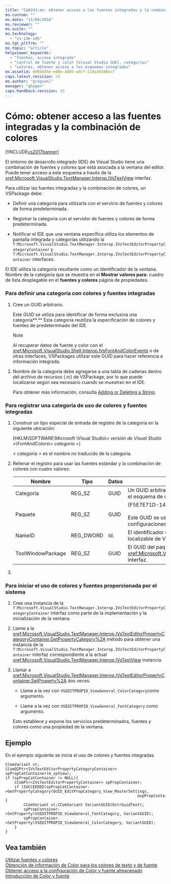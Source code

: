 ```yaml
---
title: "C&#243;mo: obtener acceso a las fuentes integradas y la combinaci&#243;n de colores | Microsoft Docs"
ms.custom: ""
ms.date: "11/04/2016"
ms.reviewer: ""
ms.suite: ""
ms.technology: 
  - "vs-ide-sdk"
ms.tgt_pltfrm: ""
ms.topic: "article"
helpviewer_keywords: 
  - "fuentes, acceso integrado"
  - "control de fuente y color [Visual Studio SDK], categorías"
  - "colores, obtener acceso a los esquemas integrados"
ms.assetid: 6905845e-e88e-4805-adcf-21da39108ec7
caps.latest.revision: 23
ms.author: "gregvanl"
manager: "ghogen"
caps.handback.revision: 23
---
```

# C&#243;mo: obtener acceso a las fuentes integradas y la combinaci&#243;n de colores
[!INCLUDE[vs2017banner](../code-quality/includes/vs2017banner.md)]

El entorno de desarrollo integrado \(IDE\) de Visual Studio tiene una combinación de fuentes y colores que está asociada a la ventana del editor. Puede tener acceso a este esquema a través de la <xref:Microsoft.VisualStudio.TextManager.Interop.IVsTextView> interfaz.  
  
 Para utilizar las fuentes integradas y la combinación de colores, un VSPackage debe:  
  
-   Definir una categoría para utilizarla con el servicio de fuentes y colores de forma predeterminada.  
  
-   Registrar la categoría con el servidor de fuentes y colores de forma predeterminada.  
  
-   Notificar el IDE que una ventana específica utiliza los elementos de pantalla integrada y categorías utilizando la `T:Microsoft.VisualStudio.TextManager.Interop.IVsTextEditorPropertyCategoryContainer` y `T:Microsoft.VisualStudio.TextManager.Interop.IVsTextEditorPropertyContainer` interfaces.  
  
 El IDE utiliza la categoría resultante como un identificador de la ventana. Nombre de la categoría que se muestra en el **Mostrar valores para:** cuadro de lista desplegable en el **fuentes y colores** página de propiedades.  
  
### Para definir una categoría con colores y fuentes integradas  
  
1.  Cree un GUID arbitrario.  
  
     Este GUID se utiliza para identificar de forma exclusiva una categoría**.** Esta categoría reutiliza la especificación de colores y fuentes de predeterminado del IDE.  
  
    > [!NOTE]
    >  Al recuperar datos de fuente y color con el <xref:Microsoft.VisualStudio.Shell.Interop.IVsFontAndColorEvents> o de otras interfaces, VSPackages utilizar este GUID para hacer referencia a información integrada.  
  
2.  Nombre de la categoría debe agregarse a una tabla de cadenas dentro del archivo de recursos \(.rc\) de VSPackage, por lo que puede localizarse según sea necesario cuando se muestran en el IDE.  
  
     Para obtener más información, consulta [Adding or Deleting a String](/visual-cpp/windows/adding-or-deleting-a-string).  
  
### Para registrar una categoría de uso de colores y fuentes integradas  
  
1.  Construir un tipo especial de entrada de registro de la categoría en la siguiente ubicación:  
  
     \[HKLM\\SOFTWARE\\Microsoft \\Visual Studio\\*\< versión de Visual Studio \>*\\FontAndColors\\*\< categoría \>*\]  
  
     *\< categoría \>* es el nombre no traducido de la categoría.  
  
2.  Rellenar el registro para usar las fuentes estándar y la combinación de colores con cuatro valores:  
  
    |Nombre|Tipo|Datos|Descripción|  
    |------------|----------|-----------|-----------------|  
    |Categoría|REG\_SZ|GUID|Un GUID arbitrario que identifica una categoría que contiene el esquema de color y fuente estándar.|  
    |Paquete|REG\_SZ|GUID|{F5E7E71D\-1401\-11D1\-883B\-0000F87579D2}<br /><br /> Este GUID se usa por todos los VSPackages que utilice las configuraciones predeterminadas de color y fuente.|  
    |NameID|REG\_DWORD|Id.|El identificador de recurso de un nombre de categoría localizable de VSPackage.|  
    |ToolWindowPackage|REG\_SZ|GUID|El GUID del paquete VSPackage que implementa el <xref:Microsoft.VisualStudio.TextManager.Interop.IVsTextView> interfaz.|  
  
3.  
  
### Para iniciar el uso de colores y fuentes proporcionada por el sistema  
  
1.  Cree una instancia de la `T:Microsoft.VisualStudio.TextManager.Interop.IVsTextEditorPropertyCategoryContainer` interfaz como parte de la implementación y la inicialización de la ventana.  
  
2.  Llame a la <xref:Microsoft.VisualStudio.TextManager.Interop.IVsTextEditorPropertyCategoryContainer.GetPropertyCategory%2A> método para obtener una instancia de la `T:Microsoft.VisualStudio.TextManager.Interop.IVsTextEditorPropertyContainer` interfaz correspondiente a la actual <xref:Microsoft.VisualStudio.TextManager.Interop.IVsTextView> instancia.  
  
3.  Llamar a <xref:Microsoft.VisualStudio.TextManager.Interop.IVsTextEditorPropertyContainer.SetProperty%2A> dos veces.  
  
    -   Llame a la vez con `VSEDITPROPID_ViewGeneral_ColorCategory`como argumento.  
  
    -   Llame a la vez con `VSEDITPROPID_ViewGeneral_FontCategory` como argumento.  
  
     Esto establece y expone los servicios predeterminados, fuentes y colores como una propiedad de la ventana.  
  
## Ejemplo  
 En el ejemplo siguiente se inicia el uso de colores y fuentes integradas.  
  
```  
CComVariant vt;  
CComQIPtr<IVsTextEditorPropertyCategoryContainer> spPropCatContainer(m_spView);  
if (spPropCatContainer != NULL){  
    CComPtr<IVsTextEditorPropertyContainer> spPropContainer;  
    if (SUCCEEDED(spPropCatContainer->GetPropertyCategory(GUID_EditPropCategory_View_MasterSettings,   
                                                          &spPropContainer))){  
        CComVariant vt;CComVariant VariantGUID(bstrGuidText);  
        spPropContainer->SetProperty(VSEDITPROPID_ViewGeneral_FontCategory, VariantGUID);  
        spPropContainer->SetProperty(VSEDITPROPID_ViewGeneral_ColorCategory, VariantGUID);  
    }  
}  
```  
  
## Vea también  
 [Utilizar fuentes y colores](../extensibility/using-fonts-and-colors.md)   
 [Obtención de información de Color para los colores de texto y de fuente](../extensibility/getting-font-and-color-information-for-text-colorization.md)   
 [Obtener acceso a la configuración de Color y fuente almacenado](../extensibility/accessing-stored-font-and-color-settings.md)   
 [Introducción de Color y fuente](../extensibility/font-and-color-overview.md)
